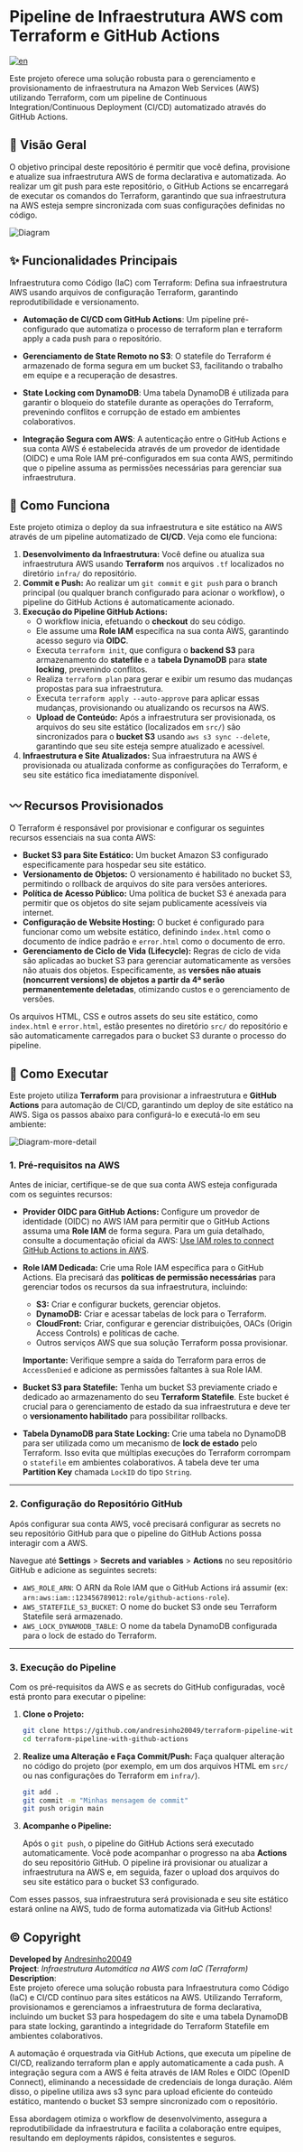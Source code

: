 # Pipeline de Infraestrutura AWS com Terraform e GitHub Actions

[![en](https://img.shields.io/badge/lang-en-blue.svg)](https://github.com/andresinho20049/terraform-pipeline-with-github-actions/blob/main/README.md)

Este projeto oferece uma solução robusta para o gerenciamento e provisionamento de infraestrutura na Amazon Web Services (AWS) utilizando Terraform, com um pipeline de Continuous Integration/Continuous Deployment (CI/CD) automatizado através do GitHub Actions.

## 🚀 Visão Geral
O objetivo principal deste repositório é permitir que você defina, provisione e atualize sua infraestrutura AWS de forma declarativa e automatizada. Ao realizar um git push para este repositório, o GitHub Actions se encarregará de executar os comandos do Terraform, garantindo que sua infraestrutura na AWS esteja sempre sincronizada com suas configurações definidas no código.

![Diagram](/assets/terraform-pipeline-with-github-actions-Page-2.drawio.svg)

## ✨ Funcionalidades Principais
Infraestrutura como Código (IaC) com Terraform: Defina sua infraestrutura AWS usando arquivos de configuração Terraform, garantindo reprodutibilidade e versionamento.

* **Automação de CI/CD com GitHub Actions**: Um pipeline pré-configurado que automatiza o processo de terraform plan e terraform apply a cada push para o repositório.

* **Gerenciamento de State Remoto no S3**: O statefile do Terraform é armazenado de forma segura em um bucket S3, facilitando o trabalho em equipe e a recuperação de desastres.

* **State Locking com DynamoDB**: Uma tabela DynamoDB é utilizada para garantir o bloqueio do statefile durante as operações do Terraform, prevenindo conflitos e corrupção de estado em ambientes colaborativos.

* **Integração Segura com AWS**: A autenticação entre o GitHub Actions e sua conta AWS é estabelecida através de um provedor de identidade (OIDC) e uma Role IAM pré-configurados em sua conta AWS, permitindo que o pipeline assuma as permissões necessárias para gerenciar sua infraestrutura.

## 🚀 Como Funciona

Este projeto otimiza o deploy da sua infraestrutura e site estático na AWS através de um pipeline automatizado de **CI/CD**. Veja como ele funciona:

1.  **Desenvolvimento da Infraestrutura:** Você define ou atualiza sua infraestrutura AWS usando **Terraform** nos arquivos `.tf` localizados no diretório `infra/` do repositório.
2.  **Commit e Push:** Ao realizar um `git commit` e `git push` para o branch principal (ou qualquer branch configurado para acionar o workflow), o pipeline do GitHub Actions é automaticamente acionado.
3.  **Execução do Pipeline GitHub Actions:**
    * O workflow inicia, efetuando o **checkout** do seu código.
    * Ele assume uma **Role IAM** específica na sua conta AWS, garantindo acesso seguro via **OIDC**.
    * Executa `terraform init`, que configura o **backend S3** para armazenamento do **statefile** e a **tabela DynamoDB** para **state locking**, prevenindo conflitos.
    * Realiza `terraform plan` para gerar e exibir um resumo das mudanças propostas para sua infraestrutura.
    * Executa `terraform apply --auto-approve` para aplicar essas mudanças, provisionando ou atualizando os recursos na AWS.
    * **Upload de Conteúdo:** Após a infraestrutura ser provisionada, os arquivos do seu site estático (localizados em `src/`) são sincronizados para o **bucket S3** usando `aws s3 sync --delete`, garantindo que seu site esteja sempre atualizado e acessível.
4.  **Infraestrutura e Site Atualizados:** Sua infraestrutura na AWS é provisionada ou atualizada conforme as configurações do Terraform, e seu site estático fica imediatamente disponível.

## 〰️ Recursos Provisionados

O Terraform é responsável por provisionar e configurar os seguintes recursos essenciais na sua conta AWS:

* **Bucket S3 para Site Estático:** Um bucket Amazon S3 configurado especificamente para hospedar seu site estático.
* **Versionamento de Objetos:** O versionamento é habilitado no bucket S3, permitindo o rollback de arquivos do site para versões anteriores.
* **Política de Acesso Público:** Uma política de bucket S3 é anexada para permitir que os objetos do site sejam publicamente acessíveis via internet.
* **Configuração de Website Hosting:** O bucket é configurado para funcionar como um website estático, definindo `index.html` como o documento de índice padrão e `error.html` como o documento de erro.
* **Gerenciamento de Ciclo de Vida (Lifecycle):** Regras de ciclo de vida são aplicadas ao bucket S3 para gerenciar automaticamente as versões não atuais dos objetos. Especificamente, as **versões não atuais (noncurrent versions) de objetos a partir da 4ª serão permanentemente deletadas**, otimizando custos e o gerenciamento de versões.

Os arquivos HTML, CSS e outros assets do seu site estático, como `index.html` e `error.html`, estão presentes no diretório `src/` do repositório e são automaticamente carregados para o bucket S3 durante o processo do pipeline.

## 🎯 Como Executar

Este projeto utiliza **Terraform** para provisionar a infraestrutura e **GitHub Actions** para automação de CI/CD, garantindo um deploy de site estático na AWS. Siga os passos abaixo para configurá-lo e executá-lo em seu ambiente:

![Diagram-more-detail](/assets/terraform-pipeline-with-github-actions-Page-1.drawio.svg)

### 1\. Pré-requisitos na AWS

Antes de iniciar, certifique-se de que sua conta AWS esteja configurada com os seguintes recursos:

  * **Provider OIDC para GitHub Actions:** Configure um provedor de identidade (OIDC) no AWS IAM para permitir que o GitHub Actions assuma uma **Role IAM** de forma segura. Para um guia detalhado, consulte a documentação oficial da AWS: [Use IAM roles to connect GitHub Actions to actions in AWS](https://aws.amazon.com/blogs/security/use-iam-roles-to-connect-github-actions-to-actions-in-aws/).
  * **Role IAM Dedicada:** Crie uma Role IAM específica para o GitHub Actions. Ela precisará das **políticas de permissão necessárias** para gerenciar todos os recursos da sua infraestrutura, incluindo:
      * **S3:** Criar e configurar buckets, gerenciar objetos.
      * **DynamoDB:** Criar e acessar tabelas de lock para o Terraform.
      * **CloudFront:** Criar, configurar e gerenciar distribuições, OACs (Origin Access Controls) e políticas de cache.
      * Outros serviços AWS que sua solução Terraform possa provisionar.

      **Importante:** Verifique sempre a saída do Terraform para erros de `AccessDenied` e adicione as permissões faltantes à sua Role IAM.
  * **Bucket S3 para Statefile:** Tenha um bucket S3 previamente criado e dedicado ao armazenamento do seu **Terraform Statefile**. Este bucket é crucial para o gerenciamento de estado da sua infraestrutura e deve ter o **versionamento habilitado** para possibilitar rollbacks.
  * **Tabela DynamoDB para State Locking:** Crie uma tabela no DynamoDB para ser utilizada como um mecanismo de **lock de estado** pelo Terraform. Isso evita que múltiplas execuções do Terraform corrompam o `statefile` em ambientes colaborativos. A tabela deve ter uma **Partition Key** chamada `LockID` do tipo `String`.

-----

### 2\. Configuração do Repositório GitHub

Após configurar sua conta AWS, você precisará configurar as secrets no seu repositório GitHub para que o pipeline do GitHub Actions possa interagir com a AWS.

Navegue até **Settings** \> **Secrets and variables** \> **Actions** no seu repositório GitHub e adicione as seguintes secrets:

  * `AWS_ROLE_ARN`: O ARN da Role IAM que o GitHub Actions irá assumir (ex: `arn:aws:iam::123456789012:role/github-actions-role`).
  * `AWS_STATEFILE_S3_BUCKET`: O nome do bucket S3 onde seu Terraform Statefile será armazenado.
  * `AWS_LOCK_DYNAMODB_TABLE`: O nome da tabela DynamoDB configurada para o lock de estado do Terraform.

-----

### 3\. Execução do Pipeline

Com os pré-requisitos da AWS e as secrets do GitHub configuradas, você está pronto para executar o pipeline:

1.  **Clone o Projeto:**

    ```bash
    git clone https://github.com/andresinho20049/terraform-pipeline-with-github-actions.git
    cd terraform-pipeline-with-github-actions
    ```

2.  **Realize uma Alteração e Faça Commit/Push:**
    Faça qualquer alteração no código do projeto (por exemplo, em um dos arquivos HTML em `src/` ou nas configurações do Terraform em `infra/`).

    ```bash
    git add .
    git commit -m "Minhas mensagem de commit"
    git push origin main 
    ```

3.  **Acompanhe o Pipeline:**

    Após o `git push`, o pipeline do GitHub Actions será executado automaticamente. Você pode acompanhar o progresso na aba **Actions** do seu repositório GitHub. O pipeline irá provisionar ou atualizar a infraestrutura na AWS e, em seguida, fazer o upload dos arquivos do seu site estático para o bucket S3 configurado.

Com esses passos, sua infraestrutura será provisionada e seu site estático estará online na AWS, tudo de forma automatizada via GitHub Actions!

## ©️ Copyright
**Developed by** [Andresinho20049](https://andresinho20049.com.br/) \
**Project**: *Infraestrutura Automática na AWS com IaC (Terraform)* \
**Description**: \
Este projeto oferece uma solução robusta para Infraestrutura como Código (IaC) e CI/CD contínuo para sites estáticos na AWS. Utilizando Terraform, provisionamos e gerenciamos a infraestrutura de forma declarativa, incluindo um bucket S3 para hospedagem do site e uma tabela DynamoDB para state locking, garantindo a integridade do Terraform Statefile em ambientes colaborativos.

A automação é orquestrada via GitHub Actions, que executa um pipeline de CI/CD, realizando terraform plan e apply automaticamente a cada push. A integração segura com a AWS é feita através de IAM Roles e OIDC (OpenID Connect), eliminando a necessidade de credenciais de longa duração. Além disso, o pipeline utiliza aws s3 sync para upload eficiente do conteúdo estático, mantendo o bucket S3 sempre sincronizado com o repositório.

Essa abordagem otimiza o workflow de desenvolvimento, assegura a reprodutibilidade da infraestrutura e facilita a colaboração entre equipes, resultando em deployments rápidos, consistentes e seguros.